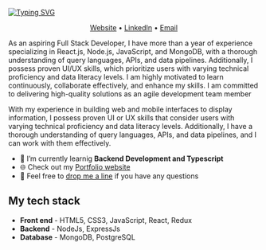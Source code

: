 <!-- Heading -->

[![Typing SVG](https://readme-typing-svg.demolab.com?font=Fira+Code&size=32&pause=60000&color=7FB1F4&background=5C3AFF00&center=true&width=1024&lines=Hi+there%2C+I'm+Mykhailo+Zapolskyi)](https://git.io/typing-svg)

<!-- Contacts -->
<p align="center">
  <a href="https://mzapolskyi.tech" target="_blank" rel="noopener noreferrer">Website</a> •
  <a href="https://www.linkedin.com/in/mikhailzapolskyi" target="_blank" rel="noopener noreferrer">LinkedIn</a> •
  <a href="mailto:mykhailo.zapolskyi@gmail.com" target="_blank" rel="noopener noreferrer">Email</a>
</p>

<!-- Profile -->

As an aspiring Full Stack Developer, I have more than a year of experience specializing in React.js, Node.js, JavaScript, and MongoDB, with a thorough understanding of query languages, APIs, and data pipelines. Additionally, I possess proven UI/UX skills, which prioritize users with varying technical proficiency and data literacy levels. I am highly motivated to learn continuously, collaborate effectively, and enhance my skills. I am committed to delivering high-quality solutions as an agile development team member


With my experience in building web and mobile interfaces to display information, I possess proven UI or UX skills that consider users with varying technical proficiency and data literacy levels. Additionally, I have a thorough understanding of query languages, APIs, and data pipelines, and I can work with them effectively.

<!-- Current State -->
<ul>
     <li>🔭 I’m currently learnig <strong>Backend Development and Typescript</strong></li>
     <li>🌐 Check out my <a href="https://mzapolskyi.tech" target="_blank" rel="noopener noreferrer">Portfolio website</a></li>
     <li>💬 Feel free to <a href="mailto:mykhailo.zapolskyi@gmail.com" target="_blank" rel="noopener noreferrer">drop me a line</a> if you have any questions</li>
</ul>

<!-- TECH STACK -->

<h2>My tech stack</h2>
<ul>
     <li><strong>Front end</strong> - HTML5, CSS3, JavaScript, React, Redux</li>
     <li><strong>Backend</strong> - NodeJs, ExpressJs</li>
     <li><strong>Database</strong> - MongoDB, PostgreSQL</li>
</ul>
